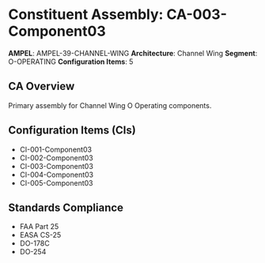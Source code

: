 # Constituent Assembly: CA-003-Component03

**AMPEL**: AMPEL-39-CHANNEL-WING
**Architecture**: Channel Wing
**Segment**: O-OPERATING
**Configuration Items**: 5

## CA Overview
Primary assembly for Channel Wing O Operating components.

## Configuration Items (CIs)
- CI-001-Component03
- CI-002-Component03
- CI-003-Component03
- CI-004-Component03
- CI-005-Component03

## Standards Compliance
- FAA Part 25
- EASA CS-25
- DO-178C
- DO-254
